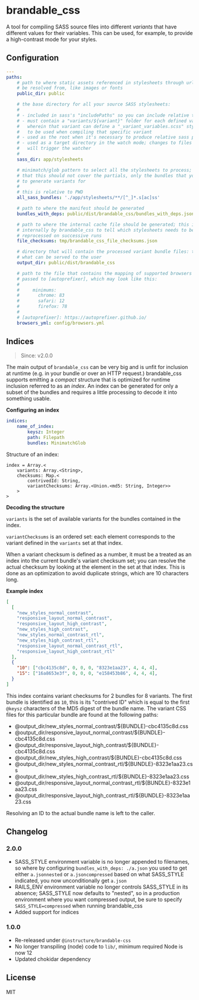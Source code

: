 # brandable_css

A tool for compiling SASS source files into different _variants_ that have
different values for their variables. This can be used, for example, to
provide a high-contrast mode for your styles.

## Configuration

```yaml
---
paths:
    # path to where static assets referenced in stylesheets through url() should
    # be resolved from, like images or fonts
    public_dir: public

    # the base directory for all your source SASS stylesheets:
    # 
    # - included in sass's "includePaths" so you can include relative to it
    # - must contain a "variants/${variant}" folder for each defined variant
    #   wherein that variant can define a "_variant_variables.scss" stylseheet
    #   to be used when compiling that specific variant
    # - used as the root when it's necessary to produce relative sass paths
    # - used as a target directory in the watch mode; changes to files inside
    #   will trigger the watcher
    #
    sass_dir: app/stylesheets

    # minimatch/glob pattern to select all the stylesheets to process; note
    # that this should not cover the partials, only the bundles that you want
    # to generate variants for
    # 
    # this is relative to PWD
    all_sass_bundles: './app/stylesheets/**/[^_]*.s[ac]ss'

    # path to where the manifest should be generated
    bundles_with_deps: public/dist/brandable_css/bundles_with_deps.json

    # path to where the internal cache file should be generated; this is used
    # internally by brandable_css to tell which stylesheets needs to be
    # reprocessed on successive runs
    file_checksums: tmp/brandable_css_file_checksums.json

    # directory that will contain the processed variant bundle files: this is
    # what can be served to the user
    output_dir: public/dist/brandable_css

    # path to the file that contains the mapping of supported browsers to be
    # passed to [autoprefixer], which may look like this:
    # 
    #     minimums:
    #       chrome: 83
    #       safari: 12
    #       firefox: 78
    #
    # [autoprefixer]: https://autoprefixer.github.io/
    browsers_yml: config/browsers.yml
```

## Indices

> Since: v2.0.0

The main output of `brandable_css` can be very big and is unfit for inclusion
at runtime (e.g. in your bundle or over an HTTP request.) brandable_css supports
emitting a _compact_ structure that is optimized for runtime inclusion referred
to as an _index_. An index can be generated for only a subset of the bundles
and requires a little processing to decode it into something usable.

**Configuring an index**

```yaml
indices:
    name_of_index:
        keysz: Integer
        path: Filepath
        bundles: MinimatchGlob
```

Structure of an index:

    index = Array.<
        variants: Array.<String>,
        checksums: Map.<
            contrivedId: String,
            variantChecksums: Array.<Union.<md5: String, Integer>>
        >
    >

**Decoding the structure**

`variants` is the set of available variants for the bundles contained in the
index.

`variantChecksums` is an ordered set: each element corresponds to the variant
defined in the `variants` set at that index.

When a variant checksum is defined as a number, it must be a treated as an index
into the current bundle's variant checksum set; you can resolve the actual
checksum by looking at the element in the set at that index. This is done as
an optimization to avoid duplicate strings, which are 10 characters long.

**Example index**

```json
[
  [
    "new_styles_normal_contrast",
    "responsive_layout_normal_contrast",
    "responsive_layout_high_contrast",
    "new_styles_high_contrast",
    "new_styles_normal_contrast_rtl",
    "new_styles_high_contrast_rtl",
    "responsive_layout_normal_contrast_rtl",
    "responsive_layout_high_contrast_rtl"
  ],
  {
    "10": ["cbc4135c8d", 0, 0, 0, "8323e1aa23", 4, 4, 4],
    "15": ["16a8653e3f", 0, 0, 0, "e158453b86", 4, 4, 4],
  }
]
```

This index contains variant checksums for 2 bundles for 8 variants. The first
bundle is identified as `10`, this is its "contrived ID" which is equal to the
first `@keysz` characters of the MD5 digest of the bundle name. The variant
CSS files for this particular bundle are found at the following paths:

- @output_dir/new_styles_normal_contrast/${BUNDLE}-cbc4135c8d.css
- @output_dir/responsive_layout_normal_contrast/${BUNDLE}-cbc4135c8d.css
- @output_dir/responsive_layout_high_contrast/${BUNDLE}-cbc4135c8d.css
- @output_dir/new_styles_high_contrast/${BUNDLE}-cbc4135c8d.css
- @output_dir/new_styles_normal_contrast_rtl/${BUNDLE}-8323e1aa23.css
- @output_dir/new_styles_high_contrast_rtl/${BUNDLE}-8323e1aa23.css
- @output_dir/responsive_layout_normal_contrast_rtl/${BUNDLE}-8323e1aa23.css
- @output_dir/responsive_layout_high_contrast_rtl/${BUNDLE}-8323e1aa23.css

Resolving an ID to the actual bundle name is left to the caller.

## Changelog

### 2.0.0

- SASS_STYLE environment variable is no longer appended to filenames, so where
  by configuring `bundles_with_deps: ./a.json` you used to get either
  `a.jsonnested` or `a.jsoncompressed` based on what SASS_STYLE indicated, you
  now unconditionally get `a.json`
- RAILS_ENV environment variable no longer controls SASS_STYLE in its absence;
  SASS_STYLE now defaults to "nested", so in a production environment where
  you want compressed output, be sure to specify `SASS_STYLE=compressed` when
  running brandable_css
- Added support for indices

### 1.0.0

- Re-released under `@instructure/brandable-css`
- No longer transpiling (node) code to `lib/`, minimum required Node is now 12
- Updated chokidar dependency

## License

MIT
